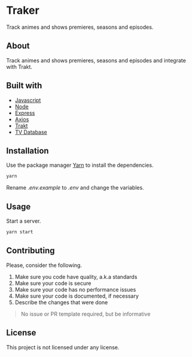 # Traker

Track animes and shows premieres, seasons and episodes.

## About

Track animes and shows premieres, seasons and episodes and integrate with Trakt.

## Built with

- [Javascript](https://developer.mozilla.org/en-US/docs/Web/JavaScript)
- [Node](https://nodejs.org/en/)
- [Express](https://expressjs.com/)
- [Axios](https://github.com/axios/axios)
- [Trakt](https://trakt.tv/)
- [TV Database](https://thetvdb.com/)

## Installation

Use the package manager [Yarn](https://yarnpkg.com/getting-started/install) to install the dependencies.

```sh
yarn
```

Rename _.env.example_ to _.env_ and change the variables.

## Usage

Start a server.

```sh
yarn start
```

## Contributing

Please, consider the following.

1. Make sure you code have quality, a.k.a standards
2. Make sure your code is secure
3. Make sure your code has no performance issues
4. Make sure your code is documented, if necessary
5. Describe the changes that were done

> No issue or PR template required, but be informative

## License

This project is not licensed under any license.
